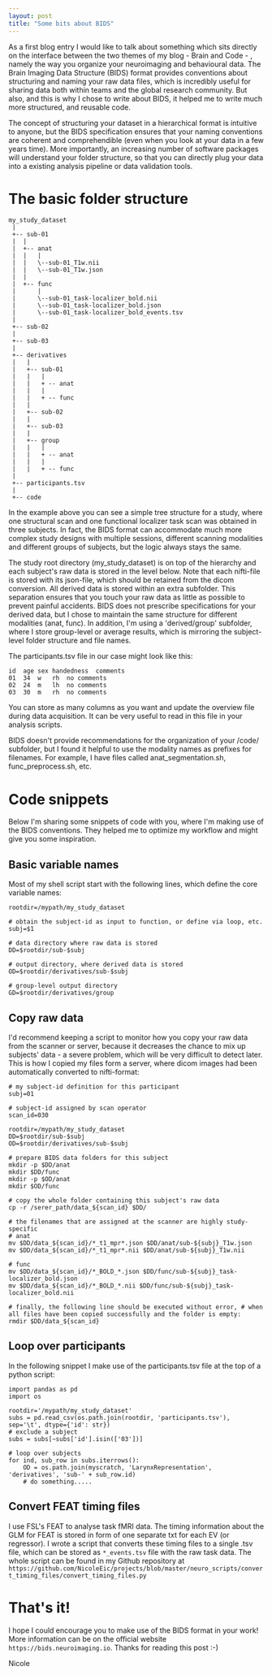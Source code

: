 ```yaml
---
layout: post
title: "Some bits about BIDS"
---
```


As a first blog entry I would like to talk about something which sits directly on the interface between the two themes of my blog - Brain and Code - , namely the way you organize your neuroimaging and behavioural data. The Brain Imaging Data Structure (BIDS) format provides conventions about structuring and naming your raw data files, which is incredibly useful for sharing data both within teams and the global research community. But also, and this is why I chose to write about BIDS, it helped me to write much more structured, and reusable code.

The concept of structuring your dataset in a hierarchical format is intuitive to anyone, but the BIDS specification ensures that your naming conventions are coherent and comprehendible (even when you look at your data in a few years time). More importantly, an increasing number of software packages will understand your folder structure, so that you can directly plug your data into a existing analysis pipeline or data validation tools.


# The basic folder structure

```
my_study_dataset
 |
 +-- sub-01
 |  |  
 |  +-- anat
 |  |   |
 |  |   \--sub-01_T1w.nii
 |  |   \--sub-01_T1w.json
 |  |
 |  +-- func
 |      |
 |      \--sub-01_task-localizer_bold.nii
 |      \--sub-01_task-localizer_bold.json
 |      \--sub-01_task-localizer_bold_events.tsv
 |
 +-- sub-02
 |    
 +-- sub-03
 |
 +-- derivatives
 |   |
 |   +-- sub-01
 |   |   |
 |   |   + -- anat
 |   |   |
 |   |   + -- func
 |   |
 |   +-- sub-02
 |   |    
 |   +-- sub-03
 |   |
 |   +-- group
 |   |   |
 |   |   + -- anat
 |   |   |
 |   |   + -- func
 |
 +-- participants.tsv
 |
 +-- code   
```

In the example above you can see a simple tree structure for a study, where one structural scan and one functional localizer task scan was obtained in three subjects. In fact, the BIDS format can accommodate much more complex study designs with multiple sessions, different scanning modalities and different groups of subjects, but the logic always stays the same.

The study root directory (my_study_dataset) is on top of the hierarchy and each subject's raw data is stored in the level below. Note that each nifti-file is stored with its json-file, which should be retained from the dicom conversion. All derived data is stored within an extra subfolder. This separation ensures that you touch your raw data as little as possible to prevent painful accidents. BIDS does not prescribe specifications for your derived data, but I chose to maintain the same structure for different modalities (anat, func). In addition, I'm using a 'derived/group' subfolder, where I store group-level or average results, which is mirroring the subject-level folder structure and file names.

The participants.tsv file in our case might look like this:

```
id	age	sex	handedness	comments
01	34	w	rh	no comments
02	24	m	lh	no comments
03	30	m	rh	no comments
```
You can store as many columns as you want and update the overview file during data acquisition. It can be very useful to read in this file in your analysis scripts.

BIDS doesn't provide recommendations for the organization of your /code/ subfolder, but I found it helpful to use the modality names as prefixes for filenames. For example, I have files called anat_segmentation.sh, func_preprocess.sh, etc.


# Code snippets
Below I'm sharing some snippets of code with you, where I'm making use of the BIDS conventions. They helped me to optimize my workflow and might give you some inspiration.


## Basic variable names

Most of my shell script start with the following lines, which define the core variable names:
```
rootdir=/mypath/my_study_dataset

# obtain the subject-id as input to function, or define via loop, etc.
subj=$1

# data directory where raw data is stored
DD=$rootdir/sub-$subj

# output directory, where derived data is stored
OD=$rootdir/derivatives/sub-$subj

# group-level output directory
GD=$rootdir/derivatives/group
```

## Copy raw data

I'd recommend keeping a script to monitor how you copy your raw data from the scanner or server, because
it decreases the chance to mix up subjects' data - a severe problem, which will be very difficult to detect later. This is how I copied my files form a server, where dicom images had been automatically converted to nifti-format:

```
# my subject-id definition for this participant
subj=01

# subject-id assigned by scan operator
scan_id=030

rootdir=/mypath/my_study_dataset
DD=$rootdir/sub-$subj
OD=$rootdir/derivatives/sub-$subj

# prepare BIDS data folders for this subject
mkdir -p $DD/anat
mkdir $DD/func
mkdir -p $OD/anat
mkdir $OD/func

# copy the whole folder containing this subject's raw data
cp -r /serer_path/data_${scan_id} $DD/

# the filenames that are assigned at the scanner are highly study-specific
# anat
mv $DD/data_${scan_id}/*_t1_mpr*.json $DD/anat/sub-${subj}_T1w.json
mv $DD/data_${scan_id}/*_t1_mpr*.nii $DD/anat/sub-${subj}_T1w.nii

# func
mv $DD/data_${scan_id}/*_BOLD_*.json $DD/func/sub-${subj}_task-localizer_bold.json
mv $DD/data_${scan_id}/*_BOLD_*.nii $DD/func/sub-${subj}_task-localizer_bold.nii

# finally, the following line should be executed without error, # when all files have been copied successfully and the folder is empty:
rmdir $DD/data_${scan_id}
```

## Loop over participants

In the following snippet I make use of the participants.tsv file at the top of a python script:
```
import pandas as pd
import os

rootdir='/mypath/my_study_dataset'
subs = pd.read_csv(os.path.join(rootdir, 'participants.tsv'), sep='\t', dtype={'id': str})
# exclude a subject
subs = subs[~subs['id'].isin(['03'])]

# loop over subjects
for ind, sub_row in subs.iterrows():
    OD = os.path.join(myscratch, 'LarynxRepresentation', 'derivatives', 'sub-' + sub_row.id)
    # do something.....
```

## Convert FEAT timing files

I use FSL's FEAT to analyse task fMRI data. The timing information about the GLM for FEAT is stored in form of one separate txt for each EV (or regressor). I wrote a script that converts these timing files to a single .tsv file, which can be stored as `*_events.tsv` file with the raw task data.
The whole script can be found in my Github repository at `https://github.com/NicoleEic/projects/blob/master/neuro_scripts/convert_timing_files/convert_timing_files.py`

# That's it!

I hope I could encourage you to make use of the BIDS format in your work! More information can be on the official website `https://bids.neuroimaging.io`. Thanks for reading this post :-)

Nicole
